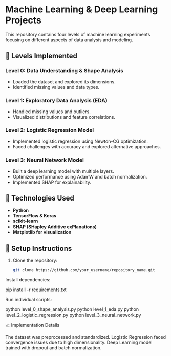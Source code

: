 # Machine Learning & Deep Learning Projects

This repository contains four levels of machine learning experiments focusing on different aspects of data analysis and modeling.

## 📌 Levels Implemented
### Level 0: Data Understanding & Shape Analysis
- Loaded the dataset and explored its dimensions.
- Identified missing values and data types.

### Level 1: Exploratory Data Analysis (EDA)
- Handled missing values and outliers.
- Visualized distributions and feature correlations.

### Level 2: Logistic Regression Model
- Implemented logistic regression using Newton-CG optimization.
- Faced challenges with accuracy and explored alternative approaches.

### Level 3: Neural Network Model
- Built a deep learning model with multiple layers.
- Optimized performance using AdamW and batch normalization.
- Implemented SHAP for explainability.

## 🔧 Technologies Used
- **Python**
- **TensorFlow & Keras**
- **scikit-learn**
- **SHAP (SHapley Additive exPlanations)**
- **Matplotlib for visualization**

## 🚀 Setup Instructions
1. Clone the repository:
   ```bash
   git clone https://github.com/your_username/repository_name.git

Install dependencies:

pip install -r requirements.txt

Run individual scripts:

python level_0_shape_analysis.py
python level_1_eda.py
python level_2_logistic_regression.py
python level_3_neural_network.py

📈 Implementation Details

The dataset was preprocessed and standardized.
Logistic Regression faced convergence issues due to high dimensionality.
Deep Learning model trained with dropout and batch normalization.
